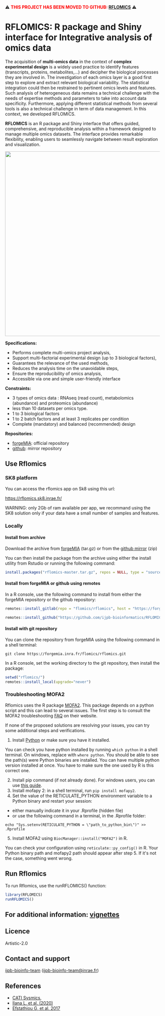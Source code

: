 

:warning: <span style="color:red"> **THIS PROJECT HAS BEEN MOVED TO GITHUB:
[RFLOMICS](https://github.com/RFLOMICS/RFLOMICS)** </span> :warning:

# RFLOMICS: R package and Shiny interface for Integrative analysis of omics data

The acquisition of **multi-omics data** in the context of **complex experimental design** is a widely used practice to identify features (transcripts, proteins, metabolites,...) and decipher the biological processes they are involved in. The investigation of each omics layer is a good first step to explore and extract relevant biological variability. The statistical integration could then be restrained to pertinent omics levels and features. Such analysis of heterogeneous data remains a technical challenge with the needs of expertise methods and parameters to take into account data specificity. Furthermore, applying different statistical methods from several tools is also a technical challenge in term of data management. In this context, we developed RFLOMICS.

**RFLOMICS** is an R package and Shiny interface that offers guided, comprehensive, and reproducible analysis within a framework designed to manage multiple omics datasets. The interface provides remarkable flexibility, enabling users to seamlessly navigate between result exploration and visualization.

<img src="man/figures/workflow.png" align="center" width="600"/>

**Specifications:**

- Performs complete multi-omics project analysis,
- Support multi-factorial experimental design (up to 3 biological factors), 
- Guarantees the relevance of the used methods,
- Reduces the analysis time on the unavoidable steps,
- Ensure the reproducibility of omics analysis,
- Accessible via one and simple user-friendly interface

**Constraints:**

- 3 types of omics data : RNAseq (read count), metabolomics (abundance) and proteomics (abundance)
- less than 10 datasets per omics type.
- 1 to 3 biological factors
- 1 to 2 batch factors and at least 3 replicates per condition
- Complete (mandatory) and balanced (recommended) design 

**Repositories:**

- [forgeMIA](https://forgemia.inra.fr/flomics/rflomics/): official repository
- [github](https://github.com/ijpb-bioinformatics/RFLOMICS/): mirror repository


## Use Rflomics

### SK8 platform
You can access the rflomics app on Sk8 using this url: 

https://rflomics.sk8.inrae.fr/

WARNING: only 2Gb of ram available per app, we  recommand using the SK8 solution 
only if your data have a small number of samples and features. 

### Locally 

#### Install from archive 

Download the archive from 
[forgeMIA](https://forgemia.inra.fr/flomics/rflomics/-/archive/master/rflomics-master.tar.gz)
(tar.gz) or from the 
[github mirror](https://github.com/ijpb-bioinformatics/RFLOMICS/archive/refs/heads/master.zip) (zip)

You can then install the package from the archive using either the install 
utility from Rstudio or running the following command:

``` r
install.packages("rflomics-master.tar.gz", repos = NULL, type = "source")
```

#### Install from forgeMIA or github using remotes 
In a R console, use the following command to install from either the forgeMIA
repository or the github repository:

``` r
remotes::install_gitlab(repo = "flomics/rflomics", host = "https://forgemia.inra.fr/")
```

``` r
remotes::install_github("https://github.com/ijpb-bioinformatics/RFLOMICS")
```


#### Install with git repository 

You can clone the repository from forgeMIA using the following command in a 
shell terminal: 

```  
git clone https://forgemia.inra.fr/flomics/rflomics.git
```

In a R console, set the working directory to the git repository, then install
the package:

``` r
setwd("rflomics/")
remotes::install_local(upgrade="never")
```

### Troubleshooting MOFA2

Rflomics uses the R package [MOFA2](https://www.bioconductor.org/packages/release/bioc/html/MOFA2.html). 
This package depends on a python script and this
can lead to several issues. The first step is to consult the MOFA2 troubleshooting
[FAQ](https://biofam.github.io/MOFA2/troubleshooting.html) on their website.

If none of the proposed solutions are resolving your issues, you can try some
additional steps and verifications. 

1. Install [Python](https://www.python.org/downloads/) or make sure you have it installed.

You can check you have python installed by running `which python` in a shell terminal. 
On windows, replace with `where python`. You should be able to see the path(s) were
Python binaries are installed. You can have multiple python version installed at once.
You have to make sure the one used by R is this correct one. 

2. Install pip command (if not already done). For windows users, you can use [this guide](https://phoenixnap.com/kb/install-pip-windows).
3. Install mofapy 2: in a shell terminal, run `pip install mofapy2`.
4. Set the value of the RETICULATE_PYTHON environment variable to a Python 
binary and restart your session:
* either manually indicate it in your .Rprofile (hidden file) 
* or use the following command in a terminal, in the .Rprofile folder:

```
echo "Sys.setenv(RETICULATE_PYTHON = \"path_to_python_bin\")" >> .Rprofile
```
5. Install MOFA2 using `BiocManager::install("MOFA2")` in R. 

You can check your configuration using `reticulate::py_config()` in R. 
Your Python binary path and mofapy2 path should appear after step 5. 
If it's not the case, something went wrong. 


## Run Rflomics

To run Rflomics, use the runRFLOMICS() function:

``` r
library(RFLOMICS)
runRFLOMICS()
```

## For additional information: [vignettes](https://flomics.pages.mia.inra.fr/rflomics/index.html)

## Licence
Artistic-2.0


## Contact and support
[ijpb-bioinfo-team](mailto:ijpb-bioinfo-team@inrae.fr) (ijpb-bioinfo-team@inrae.fr)

## References
-   [CATI Sysmics](https://sysmics.cati.inrae.fr/),
-   [Ilana L. et al. (2020)](http://eutils.ncbi.nlm.nih.gov/entrez/eutils/elink.fcgi?dbfrom=pubmed&id=32426025&retmode=ref&cmd=prlinks)
-   [Efstathiou G, et al. 2017]()
